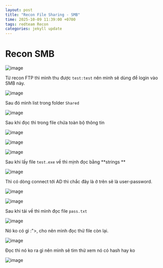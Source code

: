 ```yaml
---
layout: post
title: "Recon File Sharing - SMB"
time: 2025-10-09 11:39:00 +0700
tags: redteam Recon
categories: jekyll update
---
```


# Recon SMB

![image](https://hackmd.io/_uploads/Syerz3Naee.png)

Từ recon FTP thì mình thu được `test:test` nên mình sẽ dùng để login vào SMB này. 

![image](https://hackmd.io/_uploads/SyCPQn4Tel.png)

Sau đó mình list trong folder `Shared`

![image](https://hackmd.io/_uploads/rJWJ4nEpee.png)

Sau khi đọc thì trong file chứa toàn bộ thông tin 

![image](https://hackmd.io/_uploads/H15m4nNage.png)

![image](https://hackmd.io/_uploads/SJRV42N6el.png)

![image](https://hackmd.io/_uploads/rkYQU3ETee.png)

Sau khi lấy file `test.exe` về thì mịnh đọc bằng **strings **

![image](https://hackmd.io/_uploads/BknZ82Eplg.png)

Thì có dòng connect tới AD thì chắc đây là ở trên sẽ là user-password.

![image](https://hackmd.io/_uploads/SkQxunN6xx.png)

![image](https://hackmd.io/_uploads/HkSM_hNagl.png)

Sau khi tải về thì mình đọc file `pass.txt` 

![image](https://hackmd.io/_uploads/SkkV_2E6ge.png)

Nó ko có gì :">, cho nên mình đọc thử file còn lại. 

![image](https://hackmd.io/_uploads/rkRKun4pgx.png)

Đọc thì nó ko ra gì nên mình sẽ tìm thử xem nó có hash hay ko 

![image](https://hackmd.io/_uploads/S14pOh4axl.png)

